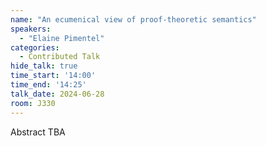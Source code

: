 ```yaml
---
name: "An ecumenical view of proof-theoretic semantics"
speakers:
  - "Elaine Pimentel"
categories:
  - Contributed Talk
hide_talk: true
time_start: '14:00'
time_end: '14:25'
talk_date: 2024-06-28
room: J330
---
```


Abstract TBA
